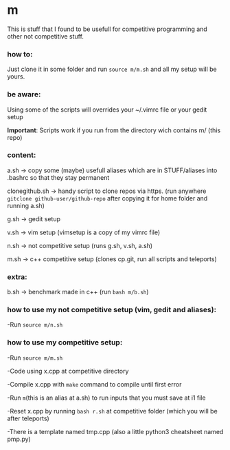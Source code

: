 # m
This is stuff that I found to be usefull for competitive programming and other not competitive stuff.

### how to:
Just clone it in some folder and run `source m/m.sh` and all my setup will be yours.

### be aware:
Using some of the scripts will overrides your ~/.vimrc file or your gedit setup

**Important**: Scripts work if you run from the directory wich contains m/ (this repo) 

### content:
a.sh -> copy some (maybe) usefull aliases which are in STUFF/aliases into .bashrc so that they stay permanent

clonegithub.sh -> handy script to clone repos via https. (run anywhere `gitclone github-user/github-repo` after copying it for home folder and running a.sh)

g.sh -> gedit setup

v.sh -> vim setup (vimsetup is a copy of my vimrc file)

n.sh -> not competitive setup (runs g.sh, v.sh, a.sh)

m.sh -> c++ competitive setup (clones cp.git, run all scripts and teleports)

### extra:
b.sh -> benchmark made in c++ (run `bash m/b.sh`)


### how to use my not competitive setup (vim, gedit and aliases):
-Run `source m/n.sh`

### how to use my competitive setup:
-Run `source m/m.sh`

-Code using x.cpp at competitive directory

-Compile x.cpp with `make` command to compile until first error

-Run `m`(this is an alias at a.sh) to run inputs that you must save at i1 file

-Reset x.cpp by running `bash r.sh` at competitive folder (which you will be after teleports)

-There is a template named tmp.cpp (also a little python3 cheatsheet named pmp.py)
